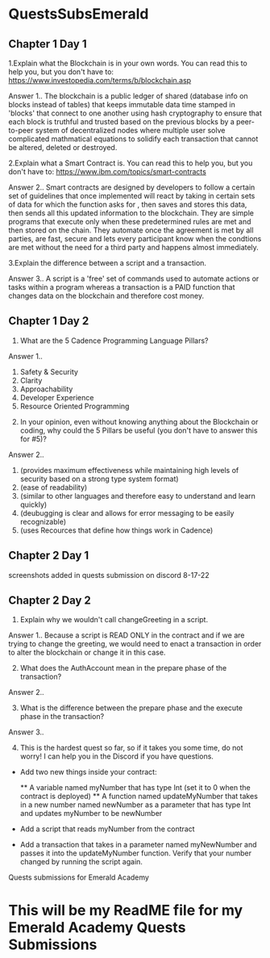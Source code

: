 # QuestsSubsEmerald

## Chapter 1 Day 1

1.Explain what the Blockchain is in your own words. You can read this to help you, but you don't have to: https://www.investopedia.com/terms/b/blockchain.asp

Answer 1.. The blockchain is a public ledger of shared (database info on blocks instead of tables) that keeps immutable data time stamped in 'blocks' that connect to one another using hash cryptography to ensure that each block is truthful and trusted based on the previous blocks by a peer-to-peer system of decentralized nodes where multiple user solve complicated mathmatical equations to solidify each transaction that cannot be altered, deleted or destroyed.

2.Explain what a Smart Contract is. You can read this to help you, but you don't have to: https://www.ibm.com/topics/smart-contracts

Answer 2.. Smart contracts are designed by developers to follow a certain set of guidelines that once implemented will react by taking in certain sets of data for which the function asks for , then saves and stores this data, then sends all this updated information to the blockchain. They are simple programs that execute only when these predetermined rules are met and then stored on the chain. They automate once the agreement is met by all parties, are fast, secure and lets every participant know when the condtions are met without the need for a third party and happens almost immediately. 

3.Explain the difference between a script and a transaction.

Answer 3.. A script is a 'free' set of commands used to automate actions or tasks within a program whereas a transaction is a PAID function that changes data on the blockchain and therefore cost money.

## Chapter 1 Day 2

1. What are the 5 Cadence Programming Language Pillars?

Answer 1..

1) Safety & Security
2) Clarity
3) Approachability
4) Developer Experience
5) Resource Oriented Programming 

2. In your opinion, even without knowing anything about the Blockchain or coding, why could the 5 Pillars be useful (you don't have to answer this for #5)?

Answer 2..
1) (provides maximum effectiveness while maintaining high levels of security based on a strong type system format)
2) (ease of readability)
3) (similar to other languages and therefore easy to understand and learn quickly)
4) (deubugging is clear and allows for error messaging to be easily recognizable)
5) (uses Recources that define how things work in Cadence)

## Chapter 2 Day 1

screenshots added in quests submission on discord 8-17-22

## Chapter 2 Day 2

1. Explain why we wouldn't call changeGreeting in a script.

Answer 1..  Because a script is READ ONLY in the contract and if we are trying to change the greeting, we would need to enact a transaction in order to alter the blockchain or change it in this case.

2. What does the AuthAccount mean in the prepare phase of the transaction?

Answer 2..

3. What is the difference between the prepare phase and the execute phase in the transaction?

Answer 3..

4. This is the hardest quest so far, so if it takes you some time, do not worry! I can help you in the Discord if you have questions.

* Add two new things inside your contract:

    ** A variable named myNumber that has type Int (set it to 0 when the contract is deployed)
    ** A function named updateMyNumber that takes in a new number named newNumber as a parameter that has type Int and updates myNumber to be newNumber
* Add a script that reads myNumber from the contract

* Add a transaction that takes in a parameter named myNewNumber and passes it into the updateMyNumber function. Verify that your number changed by running the script again.























Quests submissions for Emerald Academy 
# This will be my ReadME file for my Emerald Academy Quests Submissions
